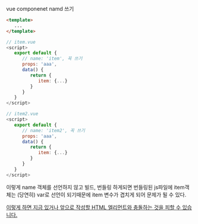 vue componenet namd 쓰기

```html
<template>
   ...
</template>
```

```js
// item.vue
<script>
   export default {
      // name: 'item', 꼭 쓰기
      props: 'aaa',
      data() {
         return {
            item: {...}
         }
      }   
   }
</script>
```

```js
// item2.vue
<script>
   export default {
      // name: 'item2', 꼭 쓰기
      props: 'aaa',
      data() {
         return {
            item: {...}
         }
      }   
   }
</script>   
```

이렇게 name 객체를 선언하지 않고 빌드, 번들링 하게되면
번들링된 js파일에 item객체는 (당연히) var로 선언이 되기때문에 item 변수가
겹치게 되어 문제가 될 수 있다.

[이렇게 하면 지금 있거나 앞으로 작성할 HTML 엘리먼트와 충돌하는 것을 피할 수 있습니다.](https://kr.vuejs.org/v2/guide/components-registration.html#%EC%BB%B4%ED%8F%AC%EB%84%8C%ED%8A%B8-%EC%9D%B4%EB%A6%84)